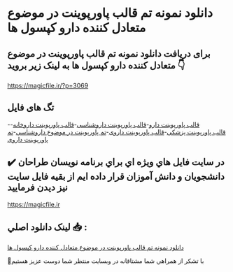 # دانلود نمونه تم قالب پاورپوینت در موضوع متعادل کننده دارو کپسول ها

## برای دریافت دانلود نمونه تم قالب پاورپوینت در موضوع متعادل کننده دارو کپسول ها به لینک زیر بروید 👇

https://magicfile.ir/?p=3069

## تگ های فایل

-[قالب پاورپوینت دارو](https://magicfile.ir/product/%d9%82%d8%a7%d9%84%d8%a8%d9%be%d8%a7%d9%88%d8%b1%d9%be%d9%88%db%8c%d9%86%d8%aa-%d8%af%d8%b1-%d9%85%d9%88%d8%b6%d9%88%d8%b9-%d9%85%d8%aa%d8%b9%d8%a7%d8%af%d9%84-%da%a9%d9%86%d9%86%d8%af%d9%87-%d8%af%d8%a7%d8%b1%d9%88-%da%a9%d9%be%d8%b3%d9%88%d9%84-%d9%87%d8%a7/)-[قالب پاورپوینت داروشناسی](https://magicfile.ir/product/%d9%82%d8%a7%d9%84%d8%a8%d9%be%d8%a7%d9%88%d8%b1%d9%be%d9%88%db%8c%d9%86%d8%aa-%d8%af%d8%b1-%d9%85%d9%88%d8%b6%d9%88%d8%b9-%d9%85%d8%aa%d8%b9%d8%a7%d8%af%d9%84-%da%a9%d9%86%d9%86%d8%af%d9%87-%d8%af%d8%a7%d8%b1%d9%88-%da%a9%d9%be%d8%b3%d9%88%d9%84-%d9%87%d8%a7/)-[قالب پاورپوینت داروخانه](https://magicfile.ir/product/%d9%82%d8%a7%d9%84%d8%a8%d9%be%d8%a7%d9%88%d8%b1%d9%be%d9%88%db%8c%d9%86%d8%aa-%d8%af%d8%b1-%d9%85%d9%88%d8%b6%d9%88%d8%b9-%d9%85%d8%aa%d8%b9%d8%a7%d8%af%d9%84-%da%a9%d9%86%d9%86%d8%af%d9%87-%d8%af%d8%a7%d8%b1%d9%88-%da%a9%d9%be%d8%b3%d9%88%d9%84-%d9%87%d8%a7/)-[قالب پاورپوینت پزشکی](https://magicfile.ir/product/%d9%82%d8%a7%d9%84%d8%a8%d9%be%d8%a7%d9%88%d8%b1%d9%be%d9%88%db%8c%d9%86%d8%aa-%d8%af%d8%b1-%d9%85%d9%88%d8%b6%d9%88%d8%b9-%d9%85%d8%aa%d8%b9%d8%a7%d8%af%d9%84-%da%a9%d9%86%d9%86%d8%af%d9%87-%d8%af%d8%a7%d8%b1%d9%88-%da%a9%d9%be%d8%b3%d9%88%d9%84-%d9%87%d8%a7/)-[قالب پاورپوینت داروی](https://magicfile.ir/product/%d9%82%d8%a7%d9%84%d8%a8%d9%be%d8%a7%d9%88%d8%b1%d9%be%d9%88%db%8c%d9%86%d8%aa-%d8%af%d8%b1-%d9%85%d9%88%d8%b6%d9%88%d8%b9-%d9%85%d8%aa%d8%b9%d8%a7%d8%af%d9%84-%da%a9%d9%86%d9%86%d8%af%d9%87-%d8%af%d8%a7%d8%b1%d9%88-%da%a9%d9%be%d8%b3%d9%88%d9%84-%d9%87%d8%a7/)-[تم پاورپوینت در موضوع داروشناسی](https://magicfile.ir/product/%d9%82%d8%a7%d9%84%d8%a8%d9%be%d8%a7%d9%88%d8%b1%d9%be%d9%88%db%8c%d9%86%d8%aa-%d8%af%d8%b1-%d9%85%d9%88%d8%b6%d9%88%d8%b9-%d9%85%d8%aa%d8%b9%d8%a7%d8%af%d9%84-%da%a9%d9%86%d9%86%d8%af%d9%87-%d8%af%d8%a7%d8%b1%d9%88-%da%a9%d9%be%d8%b3%d9%88%d9%84-%d9%87%d8%a7/)-[تم پاورپوینت داروی](https://magicfile.ir/product/%d9%82%d8%a7%d9%84%d8%a8%d9%be%d8%a7%d9%88%d8%b1%d9%be%d9%88%db%8c%d9%86%d8%aa-%d8%af%d8%b1-%d9%85%d9%88%d8%b6%d9%88%d8%b9-%d9%85%d8%aa%d8%b9%d8%a7%d8%af%d9%84-%da%a9%d9%86%d9%86%d8%af%d9%87-%d8%af%d8%a7%d8%b1%d9%88-%da%a9%d9%be%d8%b3%d9%88%d9%84-%d9%87%d8%a7/)

## ✔️ در سايت فايل هاي ويژه اي براي برنامه نويسان طراحان دانشجويان و دانش آموزان قرار داده ايم از بقيه فايل سايت نيز ديدن فرماييد

https://magicfile.ir


## لينک دانلود اصلي 📥 :

[دانلود نمونه تم قالب پاورپوینت در موضوع متعادل کننده دارو کپسول ها](https://magicfile.ir/product/%d9%82%d8%a7%d9%84%d8%a8%d9%be%d8%a7%d9%88%d8%b1%d9%be%d9%88%db%8c%d9%86%d8%aa-%d8%af%d8%b1-%d9%85%d9%88%d8%b6%d9%88%d8%b9-%d9%85%d8%aa%d8%b9%d8%a7%d8%af%d9%84-%da%a9%d9%86%d9%86%d8%af%d9%87-%d8%af%d8%a7%d8%b1%d9%88-%da%a9%d9%be%d8%b3%d9%88%d9%84-%d9%87%d8%a7/) 


🙏با تشکر از همراهي شما مشتاقانه در وبسایت منتظر شما دوست عزیز هستیم

